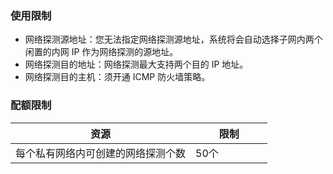 ### 使用限制
- 网络探测源地址：您无法指定网络探测源地址，系统将会自动选择子网内两个闲置的内网 IP 作为网络探测的源地址。
- 网络探测目的地址：网络探测最大支持两个目的 IP 地址。
- 网络探测目的主机：须开通 ICMP 防火墙策略。

### 配额限制
<table style="width:450px !important">
<thead>
<tr>
<th width="70%">资源</th>
<th>限制</th>
</tr>
</thead>
<tbody><tr>
<td>每个私有网络内可创建的网络探测个数</td>
<td>50个</td>
</tr>
</tbody></table>

                                                             

